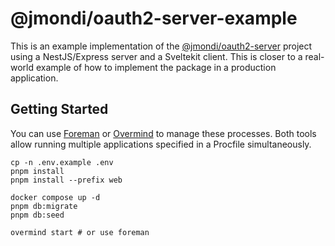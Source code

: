 # @jmondi/oauth2-server-example

This is an example implementation of the [@jmondi/oauth2-server](https://github.com/jasonraimondi/ts-oauth2-server) project using a NestJS/Express server and a Sveltekit client. This is closer to a real-world example of how to implement the package in a production application.

## Getting Started

You can use [Foreman](https://github.com/ddollar/foreman) or [Overmind](https://github.com/DarthSim/overmind) to manage these processes. Both tools allow running multiple applications specified in a Procfile simultaneously.

```
cp -n .env.example .env
pnpm install
pnpm install --prefix web

docker compose up -d
pnpm db:migrate
pnpm db:seed

overmind start # or use foreman
```
